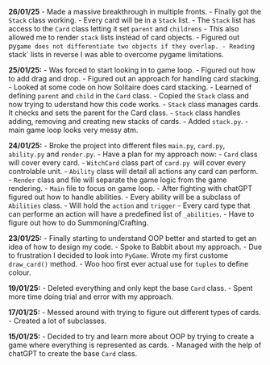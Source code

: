 **26/01/25**
    - Made a massive breakthrough in multiple fronts.
    - Finally got the `Stack` class working.
        - Every card will be in a `Stack` list.
        - The `Stack` list has access to the `Card` class letting it set `parent` and `childrens`
        - This also allowed me to render `stack` lists instead of card objects.
    - Figured out py`game does not differentiate two objects if they overlap.
    - Reading `stack` lists in reverse I was able to overcome pygame limitations.

**25/01/25:**
    - Was forced to start looking in to game loop.
    - Figured out how to add drag and drop.
    - Figured out an approach for handling card stacking.
        - Looked at some code on how Solitaire does card stacking.
        - Learned of defining `parent` and `child` in the `Card` class.
        - Copied the `Stack` class and now trying to uderstand how this code works.
        - `Stack` class manages cards. It checks and sets the parent for the Card class.
        - `Stack` class handles adding, removing and creating new stacks of cards.
    - Added `stack.py`.
    - main game loop looks very messy atm.

**24/01/25:**
    - Broke the project into different files `main.py`, `card.py`, `ability.py` and `render.py`.
    - Have a plan for my approach now:
        - `Card` class will cover every card.
        - `WitchCard` class  part of `card.py `will cover every controlable unit.
        - `Ability` class will detail all actions any card can perform.
        - `Render` class and file will separate the game logic from the game rendering.
        - `Main` file to focus on game loop.
    - After fighting with chatGPT figured out how to handle abilities.
        - Every ability will be a subclass of `Abilities` class.
        - Will hold the `action` and `trigger`
        - Every card type that can performe an action will have a predefined list of `_abilities`.
    - Have to figure out how to do Summoning/Crafting.

**23/01/25:**
    - Finally starting to understand OOP better and started to get an idea of how to design my code.
    - Spoke to Babbit about my approach.
    - Due to frustration I decided to look into `PyGame`. Wrote my first custome `draw_card()` method.
    - Woo hoo first ever actual use for `tuples` to define colour.

**19/01/25:**
    - Deleted everything and only kept the base `Card` class.
    - Spent more time doing trial and error with my approach.

**17/01/25:**
    - Messed around with trying to figure out different types of cards.
    - Created a lot of subclasses.

**15/01/25:**
    - Decided to try and learn more about OOP by trying to create a game where everything is represented as cards.
    - Managed with the help of chatGPT to create the base `Card` class.